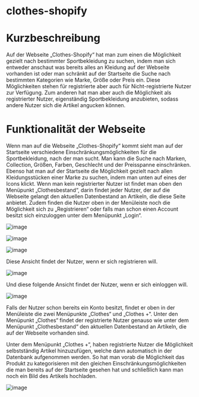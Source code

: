 # clothes-shopify

# Kurzbeschreibung
Auf der Webseite „Clothes-Shopify“ hat man zum einen die Möglichkeit gezielt nach bestimmter Sportbekleidung zu suchen, indem man sich entweder anschaut was bereits alles an Kleidung auf der Webseite vorhanden ist oder man schränkt auf der Startseite die Suche nach bestimmten Kategorien wie Marke, Größe oder Preis ein. Diese Möglichkeiten stehen für registrierte aber auch für Nicht-registrierte Nutzer zur Verfügung.
Zum anderen hat man aber auch die Möglichkeit als registrierter Nutzer, eigenständig Sportbekleidung anzubieten, sodass andere Nutzer sich die Artikel angucken können.

# Funktionalität der Webseite
Wenn man auf die Webseite „Clothes-Shopify“ kommt sieht man auf der Startseite verschiedene Einschränkungsmöglichkeiten für die Sportbekleidung, nach der man sucht. Man kann die Suche nach Marken, Collection, Größen, Farben, Geschlecht und der Preisspanne einschränken. Ebenso hat man auf der Startseite die Möglichkeit gezielt nach allen Kleidungsstücken einer Marke zu suchen, indem man unten auf eines der Icons klickt.
Wenn man kein registrierter Nutzer ist findet man oben den Menüpunkt „Clothesbestand“, darin findet jeder Nutzer, der auf die Webseite gelangt den aktuellen Datenbestand an Artikeln, die diese Seite anbietet. Zudem finden die Nutzer oben in der Menüleiste noch die Möglichkeit sich zu „Registrieren“ oder falls man schon einen Account besitzt sich einzuloggen unter dem Menüpunkt „Login“.

![image](https://user-images.githubusercontent.com/84844031/119664009-33681200-be33-11eb-8129-5a946d682815.png)

![image](https://user-images.githubusercontent.com/84844031/119664130-52ff3a80-be33-11eb-9681-ef4715e629f5.png)

![image](https://user-images.githubusercontent.com/84844031/119665114-5515c900-be34-11eb-88e9-47b9151c7376.png)


Diese Ansicht findet der Nutzer, wenn er sich registrieren will.

![image](https://user-images.githubusercontent.com/84844031/119664416-978ad600-be33-11eb-8441-a4cc1e900be7.png)

Und diese folgende Ansicht findet der Nutzer, wenn er sich einloggen will.

![image](https://user-images.githubusercontent.com/84844031/119664524-b4bfa480-be33-11eb-8e73-a164e258c854.png)


Falls der Nutzer schon bereits ein Konto besitzt, findet er oben in der Menüleiste die zwei Menüpunkte „Clothes“ und „Clothes +“. Unter den Menüpunkt „Clothes“ findet der registrierte Nutzer genauso wie unter dem Menüpunkt „Clothesbestand“ den aktuellen Datenbestand an Artikeln, die auf der Webseite vorhanden sind.

Unter dem Menüpunkt „Clothes +“, haben registrierte Nutzer die Möglichkeit selbstständig Artikel hinzuzufügen, welche dann automatisch in der Datenbank aufgenommen werden. So hat man vorab die Möglichkeit das Produkt zu kategorisieren mit den gleichen Einschränkungsmöglichkeiten die man bereits auf der Startseite gesehen hat und schließlich kann man noch ein Bild des Artikels hochladen.

![image](https://user-images.githubusercontent.com/84844031/119664566-c1dc9380-be33-11eb-84d4-b3e57433e4e3.png)


